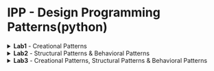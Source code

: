 # IPP - Design Programming Patterns(python)
<details>
<summary> <b>Lab1</b> - Creational Patterns
</summary>

 
## Creational Patterns
- Abstract Factory
- Factory
- Singleton

## Abstract factory and Factory
MicrosoftServiceFactory and AppleServiceFactory(concrete factories) → Service factory(abstract factory)
```python3
class ServiceFactory:
    def getHumanResources(self): pass

    def getApplications(self): pass

    def getDelivery(self): pass


class MicrosoftServiceFactory(ServiceFactory):
    def getHumanResources(self):
        return MicrosoftHumanResources()

    def getApplications(self):
        return MicrosoftApplications()

    def getDelivery(self):
        return MicrosoftDelivery()


class AppleServiceFactory(ServiceFactory):
    def getHumanResources(self):
        return AppleHumanResources()

    def getApplications(self):
        return AppleApplications()

    def getDelivery(self):
        return AppleDelivery()
```
## Singleton
Creates only a single instance of of an object
```python3
class Singleton(type):
    def __init__(cls, name, bases, attrs, **kwargs): # __init__(cls,...) where cls is classself 
        super().__init__(name, bases, attrs) 
        #The super function is used to gain access to inherited methods –
        #from a parent or sibling class – that has been overwritten in a class object.
        cls._instance = None

    def __call__(cls, *args, **kwargs): # __call__() call operator
        if cls._instance is None:
            cls._instance = super().__call__(*args, **kwargs)
        return cls._instance
```
![ScreenShot](screens/1.png)
![ScreenShot](screens/2.png)
```python3
class MicrosoftApplications(Service, metaclass=Singleton):
    def __init__(self):
        Service.__init__(self, "Microsoft", "Applications")


class MicrosoftDelivery(Service, metaclass=Singleton):
    def __init__(self):
        Service.__init__(self, "Microsoft", "Delivery")
```
The marked addresses of the object prove the Single instance of an object

</details>
<details>
<summary> <b>Lab2</b> - Structural Patterns & Behavioral Patterns
</summary>


## Structural Patterns & Behavioral Patterns
- Proxy
- State
- Decorator

## Proxy with States

Here i incapsulate the implementation and return a proxy of that implementatioon.
```python3
class Proxy:
    def __init__(self, imp):
        self.__implementation = imp

    def __getattr__(self, name):
        return getattr(self.__implementation, name)

```
After what, i take the implementation from proxy and change the implementation without losing the object memory allocation in another sense we just change the *state*.
```python3
class State(Proxy):
    def __init__(self, imp):
        super().__init__(imp)

    def changeImp(self, newImp):
        super().__init__(newImp)

    def __getattr__(self, name):
        return super().__getattr__(name)
```
## Decorator
In the following diagram i try to describe a coffee and the variations that can be applied to it also i will add the implemented object in a proxy:

![ScreenShot](screens/3.png)


```python3
print('----------Process----------proxy cappuccino')
cappuccino = ProxyState.State(Cappuccino())
print(cappuccino.getDescription(), ": $", cappuccino.getTotalCost())
print(cappuccino.__repr__())
print()
print('----------Process----------proxy cappuccino')
cappuccino.changeImp(Whipped(Decaf(Cappuccino())))
print(cappuccino.getDescription(), ": $", cappuccino.getTotalCost())
print(cappuccino.__repr__())
print()
print('----------Process----------proxy cappuccino')
cappuccino.changeImp(Decaf(Whipped(Cappuccino())))
print(cappuccino.getDescription(), ": $", cappuccino.getTotalCost())
print(cappuccino.__repr__())
print()
print('----------Process----------proxy test cappuccino')
test = Decaf(Whipped(Cappuccino()))
print(test.getDescription(), ": $", test.getTotalCost())
print(test.__repr__())
print()
print('----------Process----------')
Hyper = ExtraEspresso(Decaf(Dry(EspressoConPanna())))
print(Hyper.getDescription(), ": $", Hyper.getTotalCost())
print(Hyper.__repr__())
```

- The first 3 outputs show how i put the decorated object in a proxy the first one contains the declaration of proxy and the rest 2 i just change the objects in state of the same proxy.*The proof of this concept is that proxy object is using the same address.*
- In the rest 2 outputs i just demonstrate how the decorator works.

![ScreenShot](screens/4.png)


</details>
<details>
<summary> <b>Lab3</b> - Creational Patterns, Structural Patterns & Behavioral Patterns
</summary>

 
## Creational Patterns, Structural Patterns & Behavioral Patterns 
- Prototype
- Strategy
- Flyweight
- Façade

## Prototype

Prototype creates a clone of a method, which is why the address of both the real object and the clone is similar

![ScreenShot](screens/5.png)

```python3
class Prototype:
    """ Object, that can be cloned.
    This is just a base class, so the clone() method
    is not implemented. But all subclasses have to
    override it.
    """

    _type = None
    _value = None

    def clone(self):
        pass
    def getType(self):
        return self._type

    def getValue(self):
        return self._value


class ProductType1(Prototype):
    """ Concrete prototype.
    Implementation of Prototype. Important part is the
    clone() method.
    """

    def __init__(self, number):
        self._type = self
        self._value = number

    def clone(self):
        return copy.copy(self)


class ProductType2(Prototype):
    """ Concrete prototype. """

    def __init__(self, number):
        self._type = self
        self._value = number

    def clone(self):
        return copy.copy(self)```

## Strategy
Strategy allows a change of algorithm at runtime.

![ScreenShot](screens/7.png)

```python3
class StrategyExample:
    def __init__(self, func=None):
        self.name = 'Strategy Example 0'
        if func is not None:
            self.execute = types.MethodType(func, self)

    def execute(self, flyweight_factory):
        print(self.name)
        # print(self)
        return F.printing("flyweight execution example strat", flyweight_factory)


def replace1(self, flyweight_factory):
    print('Replacement Strategy 1')
    # print(self)
    return F.printing("flyweight Replacement 1", flyweight_factory)


def replace2(self, flyweight_factory):
    print('Replacement Strategy 2')
    # print(self)
    return F.printing("flyweight Replacement 2", flyweight_factory)
```

## Flyweight

Flyweight ,uses sharing to support large numbers of fine-grained objects
efficiently, meaning its a way to make the application more efficient in memory management.

![ScreenShot](screens/6.png)

```python3
import abc


class FlyweightFactory:
    """
    Create and manage flyweight objects.
    Ensure that flyweights are shared properly. When a client requests a
    flyweight, the FlyweightFactory object supplies an existing instance
    or creates one, if none exists.
    """

    def __init__(self):
        self._flyweights = {}

    def get_flyweight(self, key):
        try:
            flyweight = self._flyweights[key]
        except KeyError:
            flyweight = ConcreteFlyweight()
            self._flyweights[key] = flyweight
        return flyweight


class Flyweight(metaclass=abc.ABCMeta):
    """
    Declare an interface through which flyweights can receive and act on
    extrinsic state.
    """

    def __init__(self):
        self.intrinsic_state = None

    @abc.abstractmethod
    def operation(self, extrinsic_state):
        pass


class ConcreteFlyweight(Flyweight):
    """
    Implement the Flyweight interface and add storage for intrinsic
    state, if any. A ConcreteFlyweight object must be sharable. Any
    state it stores must be intrinsic; that is, it must be independent
    of the ConcreteFlyweight object's context.
    """

    def operation(self, *extrinsic_state):
        return self, extrinsic_state
```

## Façade
A facade is an object that provides a simplified interface to a larger body of code, such as a class library, meaning in a way encapsulating more functions in one.

![ScreenShot](screens/8.png)

![ScreenShot](screens/9.png)

```python3
def upfly(v, flyweight_factory):
    this = P.ProductType1(F.printing("flyweight2", flyweight_factory))
    this2 = P.ProductType2(F.printing("flyweight1", flyweight_factory))
    return v and this or this2


def upstr(v, str, flyweight_factory):
    this = P.ProductType1(str.execute(flyweight_factory))
    this2 = P.ProductType2(str.execute(flyweight_factory))
    return v and this or this2
```

</details>

